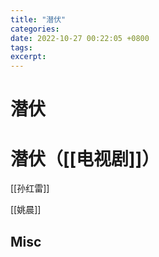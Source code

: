 ```yaml
---
title: "潜伏"
categories: 
date: 2022-10-27 00:22:05 +0800
tags: 
excerpt: 
---
```




# 潜伏





# 潜伏（[[电视剧]]）

[[孙红雷]]

[[姚晨]]

## Misc



